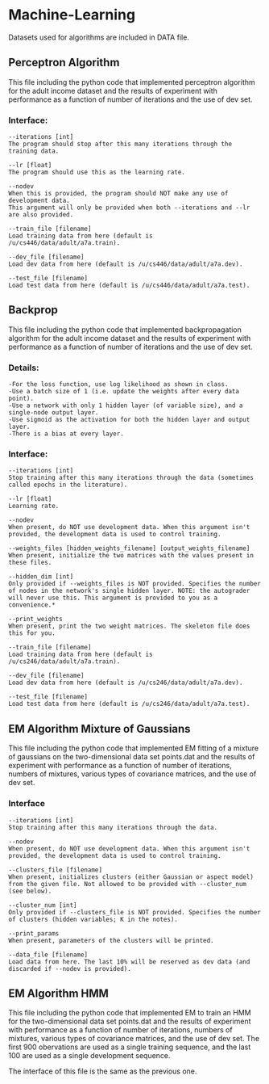 # Machine-Learning
Datasets used for algorithms are included in DATA file.

## Perceptron Algorithm
This file including the python code that implemented perceptron algorithm for the adult income dataset and the results of experiment with performance as a function of number of iterations and the use of dev set.

### Interface:

    --iterations [int]
    The program should stop after this many iterations through the training data.

    --lr [float]
    The program should use this as the learning rate.

    --nodev
    When this is provided, the program should NOT make any use of development data. 
    This argument will only be provided when both --iterations and --lr are also provided.

    --train_file [filename]
    Load training data from here (default is /u/cs446/data/adult/a7a.train).

    --dev_file [filename]
    Load dev data from here (default is /u/cs446/data/adult/a7a.dev).

    --test_file [filename]
    Load test data from here (default is /u/cs446/data/adult/a7a.test).

## Backprop
This file including the python code that implemented backpropagation algorithm for the adult income dataset and the results of experiment with performance as a function of number of iterations and the use of dev set.

### Details:
    -For the loss function, use log likelihood as shown in class.
    -Use a batch size of 1 (i.e. update the weights after every data point).
    -Use a network with only 1 hidden layer (of variable size), and a single-node output layer.
    -Use sigmoid as the activation for both the hidden layer and output layer.
    -There is a bias at every layer.
    
### Interface:

    --iterations [int]
    Stop training after this many iterations through the data (sometimes called epochs in the literature).

    --lr [float]
    Learning rate.

    --nodev
    When present, do NOT use development data. When this argument isn't provided, the development data is used to control training.

    --weights_files [hidden_weights_filename] [output_weights_filename]
    When present, initialize the two matrices with the values present in these files. 

    --hidden_dim [int]
    Only provided if --weights_files is NOT provided. Specifies the number of nodes in the network's single hidden layer. NOTE: the autograder will never use this. This argument is provided to you as a convenience.*

    --print_weights
    When present, print the two weight matrices. The skeleton file does this for you.

    --train_file [filename]
    Load training data from here (default is /u/cs246/data/adult/a7a.train).

    --dev_file [filename]
    Load dev data from here (default is /u/cs246/data/adult/a7a.dev).

    --test_file [filename]
    Load test data from here (default is /u/cs246/data/adult/a7a.test).

## EM Algorithm Mixture of Gaussians
This file including the python code that implemented EM fitting of a mixture of gaussians on the two-dimensional data set points.dat and the results of experiment with performance as a function of number of iterations, numbers of mixtures, various types of covariance matrices, and the use of dev set.

### Interface

    --iterations [int]
    Stop training after this many iterations through the data.

    --nodev
    When present, do NOT use development data. When this argument isn't provided, the development data is used to control training.

    --clusters_file [filename]
    When present, initializes clusters (either Gaussian or aspect model) from the given file. Not allowed to be provided with --cluster_num (see below).

    --cluster_num [int]
    Only provided if --clusters_file is NOT provided. Specifies the number of clusters (hidden variables; K in the notes).  
    
    --print_params
    When present, parameters of the clusters will be printed. 

    --data_file [filename]
    Load data from here. The last 10% will be reserved as dev data (and discarded if --nodev is provided).
    
## EM Algorithm HMM
This file including the python code that implemented EM to train an HMM for the two-dimensional data set points.dat and the results of experiment with performance as a function of number of iterations, numbers of mixtures, various types of covariance matrices, and the use of dev set. The first 900 obervations are used as a single training sequence, and the last 100 are used as a single development sequence.

The interface of this file is the same as the previous one.
